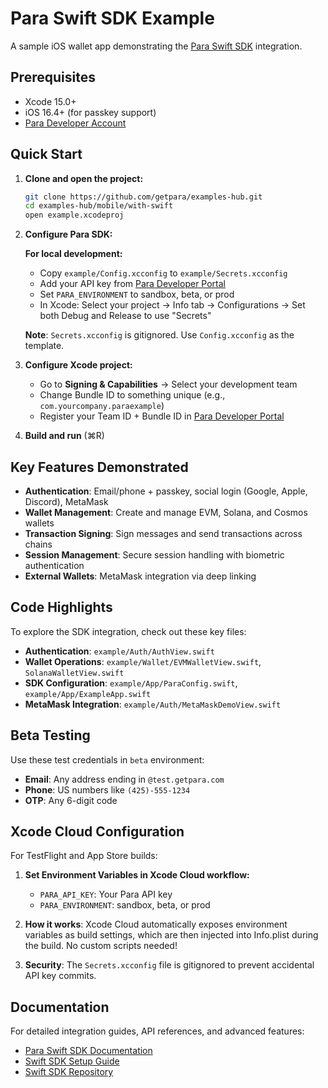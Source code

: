 # Para Swift SDK Example

A sample iOS wallet app demonstrating the [Para Swift SDK](https://github.com/getpara/swift-sdk) integration.

## Prerequisites

- Xcode 15.0+
- iOS 16.4+ (for passkey support)
- [Para Developer Account](https://developer.getpara.com/)

## Quick Start

1. **Clone and open the project:**
   ```bash
   git clone https://github.com/getpara/examples-hub.git
   cd examples-hub/mobile/with-swift
   open example.xcodeproj
   ```

2. **Configure Para SDK:**
   
   **For local development:**
   - Copy `example/Config.xcconfig` to `example/Secrets.xcconfig`
   - Add your API key from [Para Developer Portal](https://developer.getpara.com/)
   - Set `PARA_ENVIRONMENT` to sandbox, beta, or prod
   - In Xcode: Select your project → Info tab → Configurations → Set both Debug and Release to use "Secrets"
   
   **Note**: `Secrets.xcconfig` is gitignored. Use `Config.xcconfig` as the template.

3. **Configure Xcode project:**
   - Go to **Signing & Capabilities** → Select your development team
   - Change Bundle ID to something unique (e.g., `com.yourcompany.paraexample`)
   - Register your Team ID + Bundle ID in [Para Developer Portal](https://developer.getpara.com/)

4. **Build and run** (⌘R)

## Key Features Demonstrated

- **Authentication**: Email/phone + passkey, social login (Google, Apple, Discord), MetaMask
- **Wallet Management**: Create and manage EVM, Solana, and Cosmos wallets
- **Transaction Signing**: Sign messages and send transactions across chains
- **Session Management**: Secure session handling with biometric authentication
- **External Wallets**: MetaMask integration via deep linking

## Code Highlights

To explore the SDK integration, check out these key files:
- **Authentication**: `example/Auth/AuthView.swift`
- **Wallet Operations**: `example/Wallet/EVMWalletView.swift`, `SolanaWalletView.swift`
- **SDK Configuration**: `example/App/ParaConfig.swift`, `example/App/ExampleApp.swift`
- **MetaMask Integration**: `example/Auth/MetaMaskDemoView.swift`

## Beta Testing

Use these test credentials in `beta` environment:
- **Email**: Any address ending in `@test.getpara.com`
- **Phone**: US numbers like `(425)-555-1234`
- **OTP**: Any 6-digit code

## Xcode Cloud Configuration

For TestFlight and App Store builds:

1. **Set Environment Variables in Xcode Cloud workflow:**
   - `PARA_API_KEY`: Your Para API key
   - `PARA_ENVIRONMENT`: sandbox, beta, or prod

2. **How it works**: Xcode Cloud automatically exposes environment variables as build settings, which are then injected into Info.plist during the build. No custom scripts needed!

3. **Security**: The `Secrets.xcconfig` file is gitignored to prevent accidental API key commits.

## Documentation

For detailed integration guides, API references, and advanced features:
- [Para Swift SDK Documentation](https://docs.getpara.com/alpha/swift/overview)
- [Swift SDK Setup Guide](https://docs.getpara.com/alpha/swift/setup)
- [Swift SDK Repository](https://github.com/getpara/swift-sdk)
